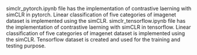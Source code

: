 simclr_pytorch.ipynb file has the implementation of contrastive laerning with simCLR in pytorch. Linear classification of five categories of imagenet dataset is implemented using the simCLR.
simclr_tensorflow.ipynb file has the implementation of contrastive laerning with simCLR in tensorflow. Linear classification of five categories of imagenet dataset is implemented using the simCLR. Tensorflow dataset is created and used for the training and testing purpose.

